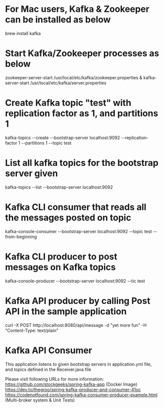 # For Mac users, Kafka & Zookeeper can be installed as below
brew install kafka

# Start Kafka/Zookeeper processes as below
zookeeper-server-start /usr/local/etc/kafka/zookeeper.properties & kafka-server-start /usr/local/etc/kafka/server.properties

# Create Kafka topic "test" with replication factor as 1, and partitions 1
kafka-topics --create --bootstrap-server localhost:9092 --replication-factor 1 --partitions 1 --topic test

# List all kafka topics for the bootstrap server given
kafka-topics --list --bootstrap-server localhost:9092

# Kafka CLI consumer that reads all the messages posted on topic
kafka-console-consumer --bootstrap-server localhost:9092 --topic test --from-beginning

# Kafka CLI producer to post messages on Kafka topics
kafka-console-producer --bootstrap-server localhost:9092 --tic test

# Kafka API producer by calling Post API in the sample application
curl -X POST http://localhost:8080/api/message -d "yet more fun" -H "Content-Type: text/plain"

# Kafka API Consumer
This application listens to given bootstrap servers in application.yml file, and topics defined in the Receiver.java file

Please visit following URLs for more information:
https://github.com/stockgeeks/spring-kafka-app (Docker Image)
https://dev.to/thegroo/spring-kafka-producer-and-consumer-41oc 
https://codenotfound.com/spring-kafka-consumer-producer-example.html (Multi-broker system & Unit Tests)
